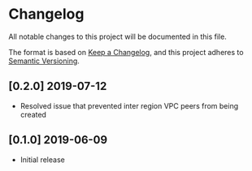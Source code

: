 # Changelog
All notable changes to this project will be documented in this file.

The format is based on [Keep a Changelog](https://keepachangelog.com/en/1.0.0/),
and this project adheres to [Semantic Versioning](https://semver.org/spec/v2.0.0.html).

## [0.2.0] 2019-07-12
- Resolved issue that prevented inter region VPC peers from being created

## [0.1.0] 2019-06-09
- Initial release
